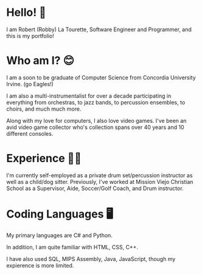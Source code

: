 
# Hello! 👋
I am Robert (Robby) La Tourette, Software Engineer and Programmer, and this is my portfolio!

# Who am I? 😊
I am a soon to be graduate of Computer Science from Concordia University Irvine. (go Eagles!)

I am also a multi-instrumentalist for over a decade participating in everything 
from orchestras, to jazz bands, to percussion ensembles, to choirs, and much much more. 

Along with my love for computers, I also love video games.
I've been an avid video game collector who's collection spans over 40 years and 10 different consoles.

# Experience 👨‍💼
I'm currently self-employed as a private drum set/percussion instructor as well as a child/dog sitter.
Previously, I've worked at Mission Viejo Christian School as a Supervisor, Aide, Soccer/Golf Coach, and Drum instructor.

# Coding Languages 🖥️
My primary languages are C# and Python.

In addition, I am quite familiar with HTML, CSS, C++.

I have also used SQL, MIPS Assembly, Java, JavaScript, though my expierence is more limited.


